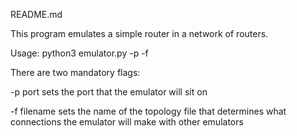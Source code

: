 README.md

This program emulates a simple router in a network of routers.

Usage:
python3 emulator.py -p <port> -f <filename>

There are two mandatory flags:

-p port
sets the port that the emulator will sit on

-f filename
sets the name of the topology file that determines what connections the emulator will make with other emulators
